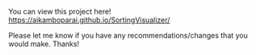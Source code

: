 You can view this project here! https://aikamboparai.github.io/SortingVisualizer/

Please let me know if you have any recommendations/changes that you would make. Thanks!
